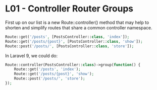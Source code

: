 # L01 - Controller Router Groups

First up on our list is a new Route::controller() method that may help to shorten and simplify routes that share a common controller namespace.

```php
Route::get('/posts', [PostsController::class, 'index']);
Route::get('/posts/{post}', [PostsController::class, 'show']);
Route::post('/posts/', [PostsController::class, 'store']);
```

In Laravel 9, we could do:

```php
Route::controller(PostsController::class)->group(function() {
    Route::get('/posts', 'index');
    Route::get('/posts/{post}', 'show');
    Route::post('/posts/', 'store');
});
```
